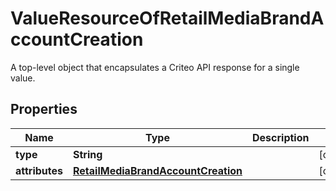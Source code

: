 

# ValueResourceOfRetailMediaBrandAccountCreation

A top-level object that encapsulates a Criteo API response for a single value.

## Properties

| Name | Type | Description | Notes |
|------------ | ------------- | ------------- | -------------|
|**type** | **String** |  |  [optional] |
|**attributes** | [**RetailMediaBrandAccountCreation**](RetailMediaBrandAccountCreation.md) |  |  [optional] |



